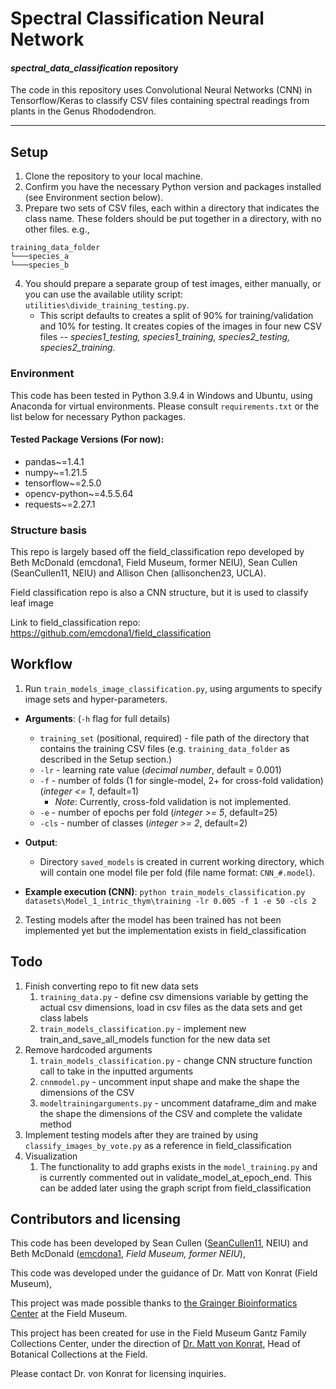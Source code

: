 # Spectral Classification Neural Network
#### _spectral_data_classification_ repository


The code in this repository uses Convolutional Neural Networks (CNN) in Tensorflow/Keras to classify CSV files containing
spectral readings from plants in the Genus Rhododendron.

---

## Setup
1. Clone the repository to your local machine.
1. Confirm you have the necessary Python version and packages installed (see Environment section below).
1. Prepare two sets of CSV files, each within a directory that indicates the class name.  These folders should be put 
   together in a directory, with no other files. e.g.,
```
training_data_folder
└───species_a
└───species_b
```
   

4. You should prepare a separate group of test images, either manually, or you can use the available utility script: 
   `utilities\divide_training_testing.py`.
    - This script defaults to creates a split of 90% for training/validation and 10% for testing. It creates copies of 
      the images in four new CSV files  -- *species1_testing, species1_training, species2_testing, species2_training*.

### Environment
This code has been tested in Python 3.9.4 in Windows and Ubuntu, using Anaconda 
for virtual environments.  Please consult `requirements.txt` or the list below 
for necessary Python packages.

#### Tested Package Versions (For now):
- pandas~=1.4.1
- numpy~=1.21.5
- tensorflow~=2.5.0
- opencv-python~=4.5.5.64
- requests~=2.27.1

### Structure basis
This repo is largely based off the field_classification repo developed by Beth McDonald (emcdona1, Field Museum, former NEIU), Sean Cullen (SeanCullen11, NEIU) and Allison Chen (allisonchen23, UCLA).

Field classification repo is also a CNN structure, but it is used to classify leaf image 

Link to field_classification repo:
https://github.com/emcdona1/field_classification 


## Workflow
1. Run `train_models_image_classification.py`, using arguments to specify image sets and hyper-parameters.

- **Arguments**: (`-h` flag for full details)
    - `training_set` (positional, required) - file path of the directory that contains the training CSV files 
      (e.g. `training_data_folder` as described in the Setup section.)
    - `-lr` - learning rate value (*decimal number*, default = 0.001)
    - `-f` - number of folds (1 for single-model, 2+ for cross-fold validation) (*integer <= 1*, default=1)
        - *Note*: Currently, cross-fold validation is not implemented.
    - `-e` - number of epochs per fold (*integer >= 5*, default=25)
    - `-cls` - number of classes (*integer >= 2*, default=2)
 
- **Output**:
    - Directory `saved_models` is created in current working directory, which will contain one model file per fold (file name format: `CNN_#.model`).

- **Example execution (CNN)**: `python train_models_classification.py datasets\Model_1_intric_thym\training -lr 0.005 -f 1 -e 50 -cls 2`

2. Testing models after the model has been trained has not been implemented yet but the implementation exists in field_classification

## Todo
1. Finish converting repo to fit new data sets
   1. `training_data.py` - define csv dimensions variable by getting the actual csv dimensions, load in csv files as the data sets and get class labels
   2. `train_models_classification.py` - implement new train_and_save_all_models function for the new data set
2. Remove hardcoded arguments 
   1. `train_models_classification.py` - change CNN structure function call to take in the inputted arguments 
   2. `cnnmodel.py` - uncomment input shape and make the shape the dimensions of the CSV
   3. `modeltrainingarguments.py` - uncomment dataframe_dim and make the shape the dimensions of the CSV and complete the validate method
3. Implement testing models after they are trained by using `classify_images_by_vote.py` as a reference in field_classification
4. Visualization
   1. The functionality to add graphs exists in the `model_training.py` and is currently commented out in validate_model_at_epoch_end. This can be added later using the graph script from field_classification


## Contributors and licensing
This code has been developed by Sean Cullen ([SeanCullen11](https://github.com/SeanCullen11), NEIU)
and Beth McDonald ([emcdona1](https://github.com/emcdona1), *Field Museum, former NEIU*), 



This code was developed under the guidance of Dr. Matt von Konrat (Field Museum),

This project was made possible thanks to [the Grainger Bioinformatics Center](https://www.fieldmuseum.org/science/labs/grainger-bioinformatics-center) at the Field Museum.

This project has been created for use in the Field Museum Gantz Family Collections Center, 
under the direction of [Dr. Matt von Konrat](https://www.fieldmuseum.org/about/staff/profile/16), Head of Botanical Collections at the Field.

Please contact Dr. von Konrat for licensing inquiries.